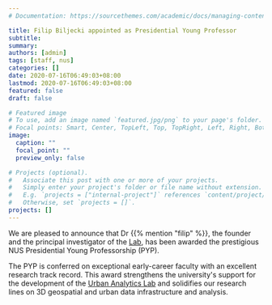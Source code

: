 ```yaml
---
# Documentation: https://sourcethemes.com/academic/docs/managing-content/

title: Filip Biljecki appointed as Presidential Young Professor
subtitle: 
summary: 
authors: [admin]
tags: [staff, nus]
categories: []
date: 2020-07-16T06:49:03+08:00
lastmod: 2020-07-16T06:49:03+08:00
featured: false
draft: false

# Featured image
# To use, add an image named `featured.jpg/png` to your page's folder.
# Focal points: Smart, Center, TopLeft, Top, TopRight, Left, Right, BottomLeft, Bottom, BottomRight.
image:
  caption: ""
  focal_point: ""
  preview_only: false

# Projects (optional).
#   Associate this post with one or more of your projects.
#   Simply enter your project's folder or file name without extension.
#   E.g. `projects = ["internal-project"]` references `content/project/deep-learning/index.md`.
#   Otherwise, set `projects = []`.
projects: []
---
```


We are pleased to announce that Dr {{% mention "filip" %}}, the founder and the principal investigator of the [Lab](/), has been awarded the prestigious NUS Presidential Young Professorship (PYP).

The PYP is conferred on exceptional early-career faculty with an excellent research track record.
This award strengthens the university's support for the development of the [Urban Analytics Lab](/) and solidifies our research lines on 3D geospatial and urban data infrastructure and analysis.
